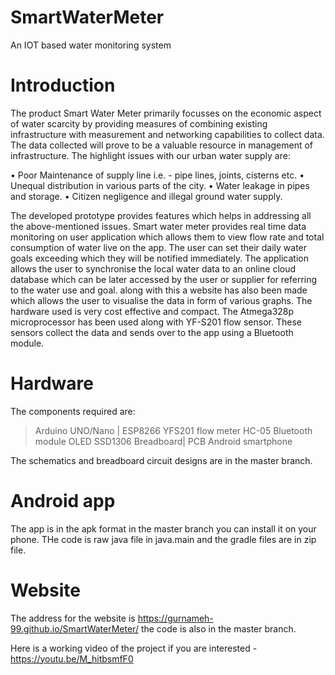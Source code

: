 # SmartWaterMeter
An IOT based water monitoring system

# Introduction

The product Smart Water Meter primarily focusses on the economic aspect of water scarcity by providing measures of combining existing infrastructure with measurement and networking capabilities to collect data. The data collected will prove to be a valuable resource in management of infrastructure. The highlight issues with our urban water supply are:

• Poor Maintenance of supply line i.e. - pipe lines, joints, cisterns etc.
• Unequal distribution in various parts of the city.
• Water leakage in pipes and storage.
• Citizen negligence and illegal ground water supply.

The developed prototype provides features which helps in addressing all the above-mentioned issues. Smart water meter provides real time data monitoring on user application which allows them to view flow rate and total consumption of water live on the app. The user can set their daily water goals exceeding which they will be notified immediately. The application allows the user to synchronise the local water data to an online cloud database which can be later accessed by the user or supplier for referring to the water use and goal. along with this a website has also been made which allows the user to visualise the data in form of various graphs. The hardware used is very cost effective and compact. The Atmega328p microprocessor has been used along with YF-S201 flow sensor. These sensors collect the data and sends over to the app using a Bluetooth module.

# Hardware

The components required are:
> Arduino UNO/Nano | ESP8266
> YFS201 flow meter
> HC-05 Bluetooth module
> OLED SSD1306 
> Breadboard| PCB
> Android smartphone
  
The schematics and breadboard circuit designs are in the master branch.

# Android app

The app is in the apk format in the master branch you can install it on your phone. THe code is raw java file in java.main and the gradle files are in zip file. 

# Website

The address for the website is https://gurnameh-99.github.io/SmartWaterMeter/
the code is also in the master branch.

Here is a working video of the project if you are interested - https://youtu.be/M_hitbsmfF0
